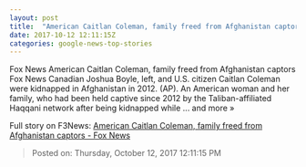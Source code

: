 ```yaml
---
layout: post
title:  "American Caitlan Coleman, family freed from Afghanistan captors - Fox News"
date: 2017-10-12 12:11:15Z
categories: google-news-top-stories
---
```


Fox News American Caitlan Coleman, family freed from Afghanistan captors Fox News Canadian Joshua Boyle, left, and U.S. citizen Caitlan Coleman were kidnapped in Afghanistan in 2012. (AP). An American woman and her family, who had been held captive since 2012 by the Taliban-affiliated Haqqani network after being kidnapped while ... and more »


Full story on F3News: [American Caitlan Coleman, family freed from Afghanistan captors - Fox News](http://www.f3nws.com/n/2jN2cH)

> Posted on: Thursday, October 12, 2017 12:11:15 PM
